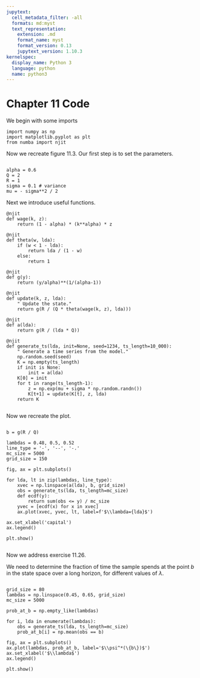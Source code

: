 ```yaml
---
jupytext:
  cell_metadata_filter: -all
  formats: md:myst
  text_representation:
    extension: .md
    format_name: myst
    format_version: 0.13
    jupytext_version: 1.10.3
kernelspec:
  display_name: Python 3
  language: python
  name: python3
---
```


# Chapter 11 Code

We begin with some imports

```{code-cell} ipython3
import numpy as np
import matplotlib.pyplot as plt
from numba import njit

```

Now we recreate figure 11.3.  Our first step is to set the parameters.


```{code-cell} ipython3

alpha = 0.6
Q = 2
R = 1
sigma = 0.1 # variance
mu = - sigma**2 / 2

```

Next we introduce useful functions.


```{code-cell} ipython3
@njit
def wage(k, z):
    return (1 - alpha) * (k**alpha) * z

@njit
def theta(w, lda):
    if (w < 1 - lda):
        return lda / (1 - w)
    else:
        return 1

@njit
def g(y): 
    return (y/alpha)**(1/(alpha-1)) 

@njit
def update(k, z, lda):
    " Update the state."
    return g(R / (Q * theta(wage(k, z), lda)))

@njit
def a(lda): 
    return g(R / (lda * Q))

@njit
def generate_ts(lda, init=None, seed=1234, ts_length=10_000):
    " Generate a time series from the model."
    np.random.seed(seed)
    K = np.empty(ts_length)  
    if init is None:
        init = a(lda)
    K[0] = init
    for t in range(ts_length-1):
        z = np.exp(mu + sigma * np.random.randn())
        K[t+1] = update(K[t], z, lda)  
    return K


```

Now we recreate the plot.

```{code-cell} ipython3

b = g(R / Q)

lambdas = 0.48, 0.5, 0.52
line_type = '-', '--', '-.'
mc_size = 5000
grid_size = 150

fig, ax = plt.subplots()

for lda, lt in zip(lambdas, line_type): 
    xvec = np.linspace(a(lda), b, grid_size)
    obs = generate_ts(lda, ts_length=mc_size)
    def ecdf(y):
        return sum(obs <= y) / mc_size
    yvec = [ecdf(x) for x in xvec]
    ax.plot(xvec, yvec, lt, label=f'$\\lambda={lda}$')

ax.set_xlabel('capital')
ax.legend()

plt.show()


```

Now we address exercise 11.26.

We need to determine the fraction of time the sample spends at the point $b$
in the state space over a long horizon, for different values of $\lambda$.



```{code-cell} ipython3

grid_size = 80
lambdas = np.linspace(0.45, 0.65, grid_size)
mc_size = 5000

prob_at_b = np.empty_like(lambdas)

for i, lda in enumerate(lambdas):
    obs = generate_ts(lda, ts_length=mc_size)
    prob_at_b[i] = np.mean(obs == b)

fig, ax = plt.subplots()
ax.plot(lambdas, prob_at_b, label='$\\psi^*(\{b\})$')
ax.set_xlabel('$\\lambda$')
ax.legend()

plt.show()


```
